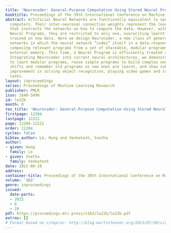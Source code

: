 ```yaml
---
title: 'Neurocoder: General-Purpose Computation Using Stored Neural Programs'
booktitle: Proceedings of the 39th International Conference on Machine Learning
abstract: Artificial Neural Networks are functionally equivalent to special-purpose
  computers. Their inter-neuronal connection weights represent the learnt Neural Program
  that instructs the networks on how to compute the data. However, without storing
  Neural Programs, they are restricted to only one, overwriting learnt programs when
  trained on new data. Here we design Neurocoder, a new class of general-purpose neural
  networks in which the neural network “codes” itself in a data-responsive way by
  composing relevant programs from a set of shareable, modular programs stored in
  external memory. This time, a Neural Program is efficiently treated as data in memory.
  Integrating Neurocoder into current neural architectures, we demonstrate new capacity
  to learn modular programs, reuse simple programs to build complex ones, handle pattern
  shifts and remember old programs as new ones are learnt, and show substantial performance
  improvement in solving object recognition, playing video games and continual learning
  tasks.
layout: inproceedings
series: Proceedings of Machine Learning Research
publisher: PMLR
issn: 2640-3498
id: le22b
month: 0
tex_title: 'Neurocoder: General-Purpose Computation Using Stored Neural Programs'
firstpage: 12204
lastpage: 12221
page: 12204-12221
order: 12204
cycles: false
bibtex_author: Le, Hung and Venkatesh, Svetha
author:
- given: Hung
  family: Le
- given: Svetha
  family: Venkatesh
date: 2022-06-28
address:
container-title: Proceedings of the 39th International Conference on Machine Learning
volume: '162'
genre: inproceedings
issued:
  date-parts:
  - 2022
  - 6
  - 28
pdf: https://proceedings.mlr.press/v162/le22b/le22b.pdf
extras: []
# Format based on citeproc: http://blog.martinfenner.org/2013/07/30/citeproc-yaml-for-bibliographies/
---
```

